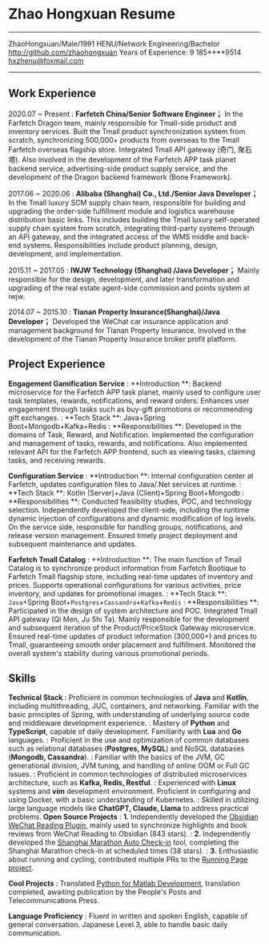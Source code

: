 Zhao Hongxuan Resume
============

----------------------------------                ---------------------------------                                 ------------------------------
ZhaoHongxuan/Male/1991                            HENU/Network Engineering/Bachelor                                 http://github.com/zhaohongxuan
Years of Experience: 9                                      185****9514                                                       hxzhenu@foxmail.com
----------------------------------                ---------------------------------                                 -------------------------------

Work Experience  
----------

2020.07 ~ Present
:  **Farfetch China/Senior Software Engineer；** In the Farfetch Dragon team, mainly responsible for Tmall-side product and inventory services. Built the Tmall product synchronization system from scratch, synchronizing 500,000+ products from overseas to the Tmall Farfetch overseas flagship store. Integrated Tmall API gateway (奇门, 聚石塔). Also involved in the development of the Farfetch APP task planet backend service, advertising-side product supply service, and the development of the Dragon backend framework (Bone Framework).

2017.06 ~ 2020.06
:  **Alibaba (Shanghai) Co., Ltd./Senior Java Developer；** In the Tmall luxury SCM supply chain team, responsible for building and upgrading the order-side fulfillment module and logistics warehouse distribution basic links. This includes building the Tmall luxury self-operated supply chain system from scratch, integrating third-party systems through an API gateway, and the integrated access of the WMS middle and back-end systems. Responsibilities include product planning, design, development, and implementation.

2015.11 ~ 2017.05
:  **IWJW Technology (Shanghai) /Java Developer；** Mainly responsible for the design, development, and later transformation and upgrading of the real estate agent-side commission and points system at iwjw.

2014.07 ~ 2015.10
:  **Tianan Property Insurance(Shanghai)/Java Developer；** Developed the WeChat car insurance application and management background for Tianan Property Insurance. Involved in the development of the Tianan Property Insurance broker profit platform.

Project Experience
----------
**Engagement Gamification Service**
:   **Introduction **: Backend microservice for the Farfetch APP task planet, mainly used to configure user task templates, rewards, notifications, and reward orders. Enhances user engagement through tasks such as buy-gift promotions or recommending gift exchanges.
:   **Tech Stack **: Java+Spring Boot+Mongodb+Kafka+Redis
:   **Responsibilities **: Developed in the domains of Task, Reward, and Notification. Implemented the configuration and management of tasks, rewards, and notifications. Also implemented relevant API for the Farfetch APP frontend, such as viewing tasks, claiming tasks, and receiving rewards.

**Configuration Service**
:   **Introduction **: Internal configuration center at Farfetch, updates configuration files to Java/.Net services at runtime.
:   **Tech Stack **: Kotlin (Server)+Java (Client)+Spring Boot+Mongodb
:   **Responsibilities **: Conducted feasibility studies, POC, and technology selection. Independently developed the client-side, including the runtime dynamic injection of configurations and dynamic modification of log levels. On the service side, responsible for handling groups, notifications, and release version management. Ensured timely project deployment and subsequent maintenance and updates.

**Farfetch Tmall Catalog**
:   **Introduction **: The main function of Tmall Catalog is to synchronize product information from Farfetch Bootique to Farfetch Tmall flagship store, including real-time updates of inventory and prices. Supports operational configurations for various activities, price inventory, and updates for promotional images.
:   **Tech Stack **: `Java`+Spring Boot+`Postgres`+`Cassandra`+`Kafka`+`Redis`
:   **Responsibilities **: Participated in the design of system architecture and POC. Integrated Tmall API gateway (Qi Men, Ju Shi Ta). Mainly responsible for the development and subsequent iteration of the Product/PriceStock Gateway microservice. Ensured real-time updates of product information (300,000+) and prices to Tmall, guaranteeing smooth order placement and fulfillment. Monitored the overall system's stability during various promotional periods.

Skills
--------------------
**Technical Stack**
: Proficient in common technologies of **Java** and **Kotlin**, including multithreading, JUC, containers, and networking. Familiar with the basic principles of Spring, with understanding of underlying source code and middleware development experience.
: Mastery of **Python** and **TypeScript**, capable of daily development. Familiarity with **Lua** and **Go** languages.
: Proficient in the use and optimization of common databases such as relational databases (**Postgres, MySQL**) and NoSQL databases (**Mongodb, Cassandra**).
: Familiar with the basics of the JVM, GC generational division, JVM tuning, and handling of online OOM or Full GC issues.
: Proficient in common technologies of distributed microservices architecture, such as **Kafka, Redis, Restful**.
: Experienced with **Linux** systems and **vim** development environment. Proficient in configuring and using Docker, with a basic understanding of Kubernetes. 
: Skilled in utilizing large language models like **ChatGPT, Claude, Llama** to address practical problems.
**Open Source Projects**
: **1.** Independently developed the [Obsidian WeChat Reading Plugin](https://github.com/zhaohongxuan/obsidian-weread-plugin), mainly used to synchronize highlights and book reviews from WeChat Reading to Obsidian (843 stars).
: **2.** Independently developed the [Shanghai Marathon Auto Check-in](https://github.com/zhaohongxuan/shangma_auto_sign) tool, completing the Shanghai Marathon check-in at scheduled times (38 stars).
: **3.** Enthusiastic about running and cycling, contributed multiple PRs to the [Running Page project](https://github.com/yihong0618/running_page).

**Cool Projects**
: Translated [Python for Matlab Development](https://www.amazon.com/Python-MATLAB-Development-Modules-Package/dp/1484272226), translation completed, awaiting publication by the People's Posts and Telecommunications Press.

**Language Proficiency**
: Fluent in written and spoken English, capable of general conversation. Japanese Level 3, able to handle basic daily communication.